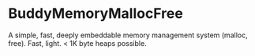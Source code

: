 # BuddyMemoryMallocFree
A simple, fast, deeply embeddable memory management system (malloc, free). Fast, light. &lt; 1K byte heaps possible.
